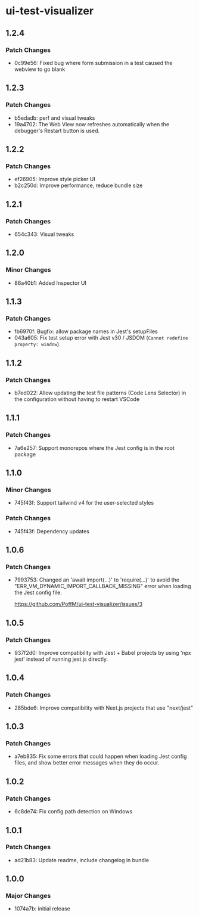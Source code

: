 # ui-test-visualizer

## 1.2.4

### Patch Changes

- 0c99e56: Fixed bug where form submission in a test caused the webview to go blank

## 1.2.3

### Patch Changes

- b5edadb: perf and visual tweaks
- 19a4702: The Web View now refreshes automatically when the debugger's Restart button is used.

## 1.2.2

### Patch Changes

- ef26905: Improve style picker UI
- b2c250d: Improve performance, reduce bundle size

## 1.2.1

### Patch Changes

- 654c343: Visual tweaks

## 1.2.0

### Minor Changes

- 86a40b1: Added Inspector UI

## 1.1.3

### Patch Changes

- fb6970f: Bugfix: allow package names in Jest's setupFiles
- 043a605: Fix test setup error with Jest v30 / JSDOM (`Cannot redefine property: window`)

## 1.1.2

### Patch Changes

- b7ed022: Allow updating the test file patterns (Code Lens Selector) in the configuration without having to restart VSCode

## 1.1.1

### Patch Changes

- 7a6e257: Support monorepos where the Jest config is in the root package

## 1.1.0

### Minor Changes

- 745f43f: Support tailwind v4 for the user-selected styles

### Patch Changes

- 745f43f: Dependency updates

## 1.0.6

### Patch Changes

- 7993753: Changed an 'await import(...)' to 'require(...)' to avoid the "ERR_VM_DYNAMIC_IMPORT_CALLBACK_MISSING" error
  when loading the Jest config file.

  <https://github.com/PoffM/ui-test-visualizer/issues/3>

## 1.0.5

### Patch Changes

- 937f2d0: Improve compatibility with Jest + Babel projects by using 'npx jest' instead of running jest.js directly.

## 1.0.4

### Patch Changes

- 285bde6: Improve compatibility with Next.js projects that use "next/jest"

## 1.0.3

### Patch Changes

- a7eb835: Fix some errors that could happen when loading Jest config files, and show better error messages when they do occur.

## 1.0.2

### Patch Changes

- 6c8de74: Fix config path detection on Windows

## 1.0.1

### Patch Changes

- ad21b83: Update readme, include changelog in bundle

## 1.0.0

### Major Changes

- 1074a7b: initial release
